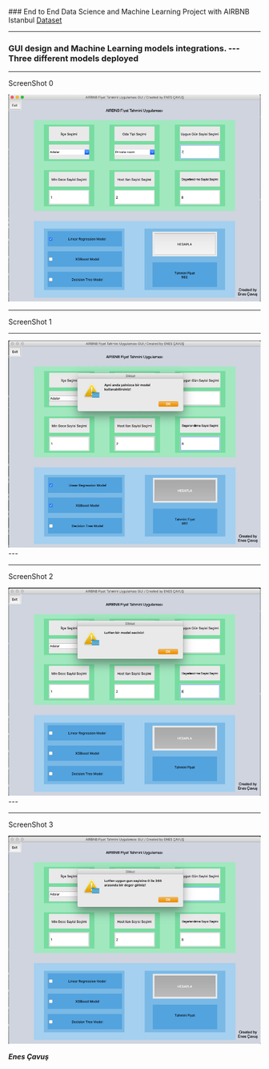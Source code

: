 

### End to End Data Science and Machine Learning Project with AIRBNB Istanbul [Dataset](http://insideairbnb.com/get-the-data.html) 

***

### GUI design and Machine Learning models integrations. --- Three different models deployed

--- 

ScreenShot 0

![This is Gui Picture0](gui-screeenShots/gui-ss-0.png)

--- 

ScreenShot 1

--- 

![This is Gui Picture1](gui-screeenShots/gui-ss-1.png)--- 

--- 

ScreenShot 2

![This is Gui Picture2](gui-screeenShots/gui-ss-2.png)--- 

--- 

ScreenShot 3

![This is Gui Picture3](gui-screeenShots/gui-ss-3.png)


___Enes Çavuş___
